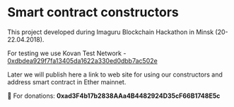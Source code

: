 # Smart contract constructors

This project developed during Imaguru Blockchain Hackathon in Minsk (20-22.04.2018).

For testing we use Kovan Test Network - [0xdbdea929f7fa13405da1622a330ed0dbb7ac502e](https://kovan.etherscan.io/address/0xdbdea929f7fa13405da1622a330ed0dbb7ac502e)

Later we will publish here a link to web site for using our constructors and address smart contract in Ether mainnet.

:link: For donations: **0xad3F4b17b2838AAa4B4482924D35cF66B1748E5c**
